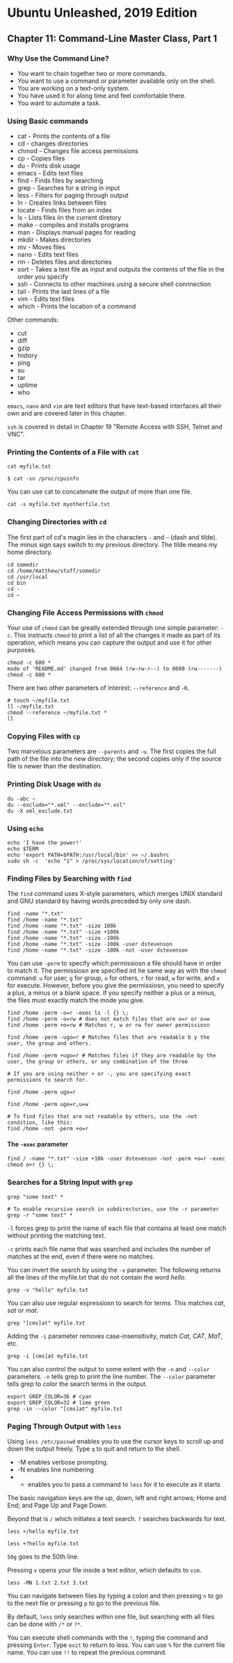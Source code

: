 # Ubuntu Unleashed, 2019 Edition

## Chapter 11: Command-Line Master Class, Part 1

### Why Use the Command Line?

* You want to chain together two or more commands.
* You want to use a command or parameter available only on the shell.
* You are working on a text-only system.
* You have used it for along time and feel comfortable there.
* You want to automate a task.

### Using Basic commands

* cat - Prints the contents of a file
* cd - changes directories
* chmod - Changes file access permissions
* cp - Copies files
* du - Prints disk usage
* emacs - Edits text files
* find - Finds files by searching
* grep - Searches for a string in input
* less - Filters for paging through output
* ln - Creates links between files
* locate - Finds files from an index
* ls - Lists files iin the current diretory
* make - compiles and installs programs
* man - Displays manual pages for reading
* mkdir - Makes directories
* mv - Moves files
* nano - Edits text files
* rm - Deletes files and directories
* sort - Takes a text file as input and outputs the contents of the file in the order you specify
* ssh - Connects to other machines using a secure shell connnection
* tail - Prints the last lines of a file
* vim - Edits text files
* which - Prints the location of a command

Other commands:
* cut
* diff
* gzip
* history
* ping 
* su
* tar
* uptime
* who

`emacs`, `nano` and `vim` are text editors that have text-based interfaces all their own
and are covered later in this chapter.

`ssh` is covered in detail in Chapter 19 "Remote Access with SSH, Telnet and VNC".

### Printing the Contents of a File with `cat`

```cat myfile.txt```

```$ cat -sn /proc/cpuinfo```

You can use cat to concatenate the output of more than one file.

```cat -s myfile.txt myotherfile.txt```

### Changing Directories with `cd`

The first part of cd's magin lies in the characters `-` and `~` (dash and tilde). 
The minus sign says switch to my previous directory.
The tilde means my home directory.

```
cd somedir
cd /home/matthew/stuff/somedir
cd /usr/local
cd bin
cd -
cd ~
```

### Changing File Access Permissions with `chmod`

Your use of `chmod` can be greatly extended through one simple parameter: `-c`.
This instructs `chmod` to print a list of all the changes it made as part of its operation,
which means you can capture the output and use it for other purposes.

```
chmod -c 600 *
mode of 'README.md' changed from 0664 (rw-rw-r--) to 0600 (rw-------)
chmod -c 600 *
```

There are two other parameters of interest: `--reference` and `-R`.

```
# touch ~/myfile.txt
ll ~/myfile.txt
chmod --reference ~/myfile.txt *
ll
```

### Copying Files with `cp`

Two marvelous parameters are `--parents` and `-u`.
The first copies the full path of the file into the new directory; 
the second copies only if the source file is newer than the destination.

### Printing Disk Usage with `du`

```
du -abc ~
du --exclude="*.xml" --exclude="*.xsl"
du -X xml_exclude.txt
```

### Using `echo`

```
echo 'I have the power!'
echo $TERM
echo 'export PATH=$PATH:/usr/local/bin' >> ~/.bashrc
sudo sh -c  'echo "1" > /proc/sys/location/of/setting'
```

### Finding Files by Searching with `find`

The `find` command uses X-style parameters, which merges UNIX standard and GNU standard by having words preceded by only one dash.

```
find -name "*.txt"
find /home -name "*.txt"
find /home -name "*.txt" -size 100k
find /home -name "*.txt" -size +100k
find /home -name "*.txt" -size -100k
find /home -name "*.txt" -size -100k -user dstevenson
find /home -name "*.txt" -size -100k -not -user dstevenson
```

You can use `-perm` to specify which permissiosn a file should have in order to match it.
The permissiosn are specified int he same way as with the `chmod` command: 
`u` for user, `g` for group, `o` for others, `r` for read, `w` for write, and `x` for execute.
However, before you give the permissiosn, you need to specify a plus, a minus or a blank space.
If you specify neither a plus or a minus, the files must exactly match the mode you give.

```
find /home -perm -o=r -exec ls -l {} \;
find /home -perm -o=rw # does not match files that are o=r or o=w
find /home -perm +o=rw # Matches r, w or rw for owner permissiosn

find /home -perm -ugo=r # Matches files that are readable b y the user, the group and others.

find /home -perm +ugo=r # Matches files if they are readable by the user, the group or others, or any combination of the three

# If you are using neither + or -, you are specifying exact permissions to search for.

find /home -perm ugo=r

find /home -perm ugo=r,u=w

# To find files that are not readable by others, use the -not condition, like this:
find /home -not -perm +o=r
```

#### The `-exec` parameter

```
find / -name "*.txt" -size +10k -user dstevenson -not -perm +o=r -exec chmod o+r {} \;
```

### Searches for a String Input with `grep`

```
grep "some text" *

# To enable recursive search in subdirectories, use the -r parameter
grep -r "some text" *
```
`-l` forces grep to print the name of each file that contains at least one match without 
printing the matching text.

`-c` prints each file name that was searched and includes the number of matches at the end,
even if there were no matches.

You can invert the search by using the `-v` parameter.
The following returns all the lines of the myfile.txt that do not contain the word *hello*.

```grep -v "hello" myfile.txt```

You can also use regular expressiosn to search for terms. This matches *cat*, *sat* or *mat*.

```grep "[cms]at" myfile.txt```

Adding the `-i` parameter removes case-insensitivity, match *Cat*, *CAT*, *MaT*, etc.

```grep -i [cms]at myfile.txt```

You can also control the output to some extent with the `-n` and `--color` parameters.
`-n` tells grep to print the line number.
The `--color` parameter tells grep to color the search terms in the output.

```
export GREP_COLOR=36 # cyan
export GREP_COLOR=32 # lime green
grep -in --color "[cms]at" myfile.txt
```

### Paging Through Output with `less`

Using `less /etc/passwd` enables you to use the cursor keys to scroll up and down the output freely. Type `q` to quit and return to the shell.

* -M enables verbose prompting.
* -N enables line numbering
* + enables you to pass a command to `less` for it to execute as it starts

The basic navigation keys are the up, down, left and right arrows; Home and End; and Page Up and Page Down.

Beyond that is `/` which initiates a text search. `?` searches backwards for text.

```less +/hello myfile.txt```

```less +?hello myfile.txt```

`50g` goes to the 50th line.

Pressing `v` opens your file inside a text editor, which defaults to `vim`.

```less -MN 1.txt 2.txt 3.txt```

You can navigate between files by typing a colon and then pressing `n` to go to the next file or pressing `p` to go to the previous file.

By default, `less` only searches within one file, but searching with all files can be done with `/*` or `?*`.

You can execute shell commands with the `!`, typing the command and pressing `Enter`.
Type `exit` to return to less.  You can use `%` for the current file name. You can use `!!` to repeat the previous command.